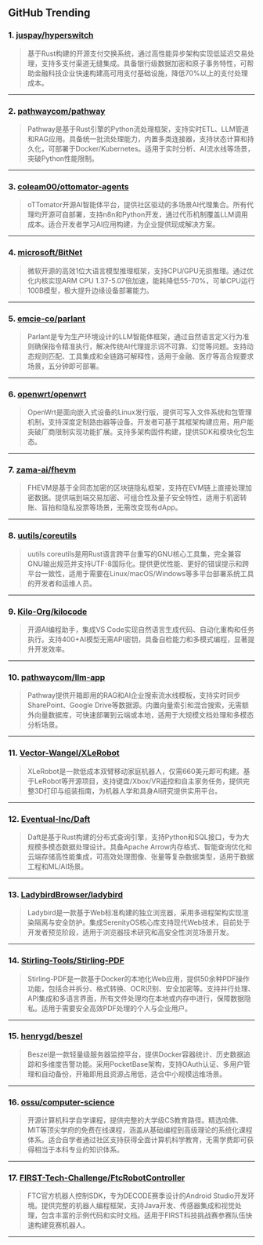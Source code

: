 ## GitHub Trending


### 1. [juspay/hyperswitch](https://github.com/juspay/hyperswitch)
> 基于Rust构建的开源支付交换系统，通过高性能异步架构实现低延迟交易处理，支持多支付渠道无缝集成。具备银行级数据加密和原子事务特性，可帮助金融科技企业快速构建高可用支付基础设施，降低70%以上的支付处理成本。
---

### 2. [pathwaycom/pathway](https://github.com/pathwaycom/pathway)
> Pathway是基于Rust引擎的Python流处理框架，支持实时ETL、LLM管道和RAG应用。具备统一批流处理能力，内置多类连接器，支持状态计算和持久化，可部署于Docker/Kubernetes。适用于实时分析、AI流水线等场景，突破Python性能限制。
---

### 3. [coleam00/ottomator-agents](https://github.com/coleam00/ottomator-agents)
> oTTomator开源AI智能体平台，提供社区驱动的多场景AI代理集合。所有代理均开源可自部署，支持n8n和Python开发，通过代币机制覆盖LLM调用成本。适合开发者学习AI应用构建，为企业提供现成解决方案。
---

### 4. [microsoft/BitNet](https://github.com/microsoft/BitNet)
> 微软开源的高效1位大语言模型推理框架，支持CPU/GPU无损推理。通过优化内核实现ARM CPU 1.37-5.07倍加速，能耗降低55-70%，可单CPU运行100B模型，极大提升边缘设备部署能力。
---

### 5. [emcie-co/parlant](https://github.com/emcie-co/parlant)
> Parlant是专为生产环境设计的LLM智能体框架，通过自然语言定义行为准则确保指令精准执行，解决传统AI代理提示词不可靠、幻觉等问题。支持动态规则匹配、工具集成和全链路可解释性，适用于金融、医疗等高合规要求场景，五分钟即可部署。
---

### 6. [openwrt/openwrt](https://github.com/openwrt/openwrt)
> OpenWrt是面向嵌入式设备的Linux发行版，提供可写入文件系统和包管理机制，支持深度定制路由器等设备。开发者可基于其框架构建应用，用户能突破厂商限制实现功能扩展。支持多架构固件构建，提供SDK和模块化包生态。
---

### 7. [zama-ai/fhevm](https://github.com/zama-ai/fhevm)
> FHEVM是基于全同态加密的区块链隐私框架，支持在EVM链上直接处理加密数据。提供端到端交易加密、可组合性及量子安全特性，适用于机密转账、盲拍和隐私投票等场景，无需改变现有dApp。
---

### 8. [uutils/coreutils](https://github.com/uutils/coreutils)
> uutils coreutils是用Rust语言跨平台重写的GNU核心工具集，完全兼容GNU输出规范并支持UTF-8国际化。提供更优性能、更好的错误提示和跨平台一致性，适用于需要在Linux/macOS/Windows等多平台部署系统工具的开发者和运维人员。
---

### 9. [Kilo-Org/kilocode](https://github.com/Kilo-Org/kilocode)
> 开源AI编程助手，集成VS Code实现自然语言生成代码、自动化重构和任务执行。支持400+AI模型无需API密钥，具备自检能力和多模式编程，显著提升开发效率。
---

### 10. [pathwaycom/llm-app](https://github.com/pathwaycom/llm-app)
> Pathway提供开箱即用的RAG和AI企业搜索流水线模板，支持实时同步SharePoint、Google Drive等数据源。内置向量索引和混合搜索，无需额外向量数据库，可快速部署到云端或本地，适用于大规模文档处理和多模态分析场景。
---

### 11. [Vector-Wangel/XLeRobot](https://github.com/Vector-Wangel/XLeRobot)
> XLeRobot是一款低成本双臂移动家庭机器人，仅需660美元即可构建。基于LeRobot等开源项目，支持键盘/Xbox/VR遥控和自主家务任务，提供完整3D打印与组装指南，为机器人学和具身AI研究提供实用平台。
---

### 12. [Eventual-Inc/Daft](https://github.com/Eventual-Inc/Daft)
> Daft是基于Rust构建的分布式查询引擎，支持Python和SQL接口，专为大规模多模态数据处理设计。具备Apache Arrow内存格式、智能查询优化和云端存储高性能集成，可高效处理图像、张量等复杂数据类型，适用于数据工程和ML/AI场景。
---

### 13. [LadybirdBrowser/ladybird](https://github.com/LadybirdBrowser/ladybird)
> Ladybird是一款基于Web标准构建的独立浏览器，采用多进程架构实现渲染隔离与安全防护。集成SerenityOS核心库支持现代Web技术，目前处于开发者预览阶段，适用于浏览器技术研究和高安全性浏览场景开发。
---

### 14. [Stirling-Tools/Stirling-PDF](https://github.com/Stirling-Tools/Stirling-PDF)
> Stirling-PDF是一款基于Docker的本地化Web应用，提供50余种PDF操作功能，包括合并拆分、格式转换、OCR识别、安全加密等。支持并行处理、API集成和多语言界面，所有文件处理均在本地或内存中进行，保障数据隐私。适用于需要安全高效PDF处理的个人与企业用户。
---

### 15. [henrygd/beszel](https://github.com/henrygd/beszel)
> Beszel是一款轻量级服务器监控平台，提供Docker容器统计、历史数据追踪和多维度告警功能。采用PocketBase架构，支持OAuth认证、多用户管理和自动备份，开箱即用且资源占用低，适合中小规模运维场景。
---

### 16. [ossu/computer-science](https://github.com/ossu/computer-science)
> 开源计算机科学自学课程，提供完整的大学级CS教育路径。精选哈佛、MIT等顶尖学府的免费在线课程，涵盖从基础编程到高级理论的系统化课程体系。适合自学者通过社区支持获得全面计算机科学教育，无需学费即可获得相当于本科专业的知识体系。
---

### 17. [FIRST-Tech-Challenge/FtcRobotController](https://github.com/FIRST-Tech-Challenge/FtcRobotController)
> FTC官方机器人控制SDK，专为DECODE赛季设计的Android Studio开发环境。提供完整的机器人编程框架，支持Java开发、传感器集成和视觉处理，包含丰富的示例代码和实时文档。适用于FIRST科技挑战赛参赛队伍快速构建竞赛机器人。
---
